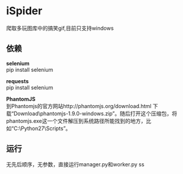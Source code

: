 # iSpider

爬取多玩图库中的搞笑gif,目前只支持windows

## 依赖
__selenium__  
pip install selenium

__requests__  
pip install selenium

__PhantomJS__  
到Phantomjs的官方网站http://phantomjs.org/download.html  下载“Download\phantomjs-1.9.0-windows.zip”。随后打开这个压缩包，将phantomjs.exe这一个文件解压到系统路径所能找到的地方，比如“C:\Python27\Scripts”。

## 运行
无先后顺序，无参数，直接运行manager.py和worker.py
ss
